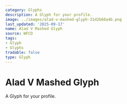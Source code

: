 ```yaml
---
category: Glyphs
description: A Glyph for your profile.
image: ../images/alad-v-mashed-glyph-31d2b68a4b.png
last_updated: '2025-09-17'
name: Alad V Mashed Glyph
source: WFCD
tags:
- Glyph
- Glyphs
tradable: false
type: Glyph
---
```


# Alad V Mashed Glyph

A Glyph for your profile.

